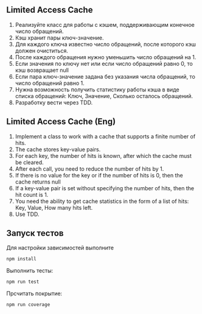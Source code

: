 ## Limited Access Cache
1. Реализуйте класс для работы с кэшем, поддерживающим конечное число обращений.
2. Кэш хранит пары ключ-значение.
3. Для каждого ключа известно число обращений, после которого кэш должен очиститься.
4. После каждого обращения нужно уменьшить число обращений на 1.
5. Если значения по ключу нет или если число обращений равно 0, то кэш возвращает null
6. Если пара ключ-значение задана без указания числа обращений, то число обращений равно 1.
7. Нужна возможность получить статистику работы кэша в виде списка обращений:
Ключ, Значение, Сколько осталось обращений.
8. Разработку вести через TDD. 

## Limited Access Cache (Eng)
1. Implement a class to work with a cache that supports a finite number of hits.
2. The cache stores key-value pairs.
3. For each key, the number of hits is known, after which the cache must be cleared.
4. After each call, you need to reduce the number of hits by 1.
5. If there is no value for the key or if the number of hits is 0, then the cache returns null
6. If a key-value pair is set without specifying the number of hits, then the hit count is 1.
7. You need the ability to get cache statistics in the form of a list of hits:
   Key, Value, How many hits left.
8. Use TDD.

## Запуск тестов

Для настройки зависимостей выполните

```bash
npm install
```

Выполнить тесты:
```bash
npm run test
```
Прсчитать покрытие:
```bash
npm run coverage
```

   
